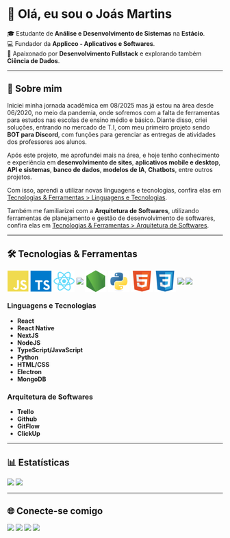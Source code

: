 # 👋 Olá, eu sou o Joás Martins  

🎓 Estudante de **Análise e Desenvolvimento de Sistemas** na **Estácio**.  
💻 Fundador da **Applicco - Aplicativos e Softwares**.  
🚀 Apaixonado por **Desenvolvimento Fullstack** e explorando também **Ciência de Dados**.  

---

## 📖 Sobre mim  

Iniciei minha jornada acadêmica em 08/2025 mas já estou na área desde 06/2020, no meio da pandemia, onde sofremos com a falta de ferramentas para estudos nas escolas de ensino médio e básico. Diante disso, criei soluções, entrando no mercado de T.I, com meu primeiro projeto sendo **BOT para Discord**, com funções para gerenciar as entregas de atividades dos professores aos alunos.

Após este projeto, me aprofundei mais na área, e hoje tenho conhecimento e experiência em **desenvolvimento de sites**, **aplicativos mobile e desktop**, **API e sistemas**, **banco de dados**, **modelos de IA**, **Chatbots**, entre outros projetos.

Com isso, aprendi a utilizar novas linguagens e tecnologias, confira elas em [Tecnologias & Ferramentas > Linguagens e Tecnologias](https://github.com/JoasMartins/README.md#linguagens-e-tecnologias).

Também me familiarizei com a **Arquitetura de Softwares**, utilizando ferramentas de planejamento e gestão de desenvolvimento de softwares, confira elas em [Tecnologias & Ferramentas > Arquitetura de Softwares](https://github.com/JoasMartins/README.md#arquitetura-de-softwares).

---

## 🛠️ Tecnologias & Ferramentas  

<div>
  <img align="center" height="50" src="https://raw.githubusercontent.com/devicons/devicon/master/icons/javascript/javascript-plain.svg"/>
  <img align="center" height="50" src="https://raw.githubusercontent.com/devicons/devicon/master/icons/typescript/typescript-original.svg"/>
  <img align="center" height="50" src="https://raw.githubusercontent.com/devicons/devicon/master/icons/react/react-original.svg"/>
  <img align="center" height="50" src="https://cdn.jsdelivr.net/gh/devicons/devicon/icons/nextjs/nextjs-original.svg"/>
  <img align="center" height="50" src="https://raw.githubusercontent.com/devicons/devicon/master/icons/nodejs/nodejs-original.svg"/>
  <img align="center" height="50" src="https://raw.githubusercontent.com/devicons/devicon/master/icons/python/python-original.svg"/>
  <img align="center" height="50" src="https://raw.githubusercontent.com/devicons/devicon/master/icons/html5/html5-original.svg"/>
  <img align="center" height="50" src="https://raw.githubusercontent.com/devicons/devicon/master/icons/css3/css3-original.svg"/>
  <img align="center" height="50" src="https://cdn.jsdelivr.net/gh/devicons/devicon/icons/electron/electron-original.svg"/>
  <img align="center" height="50" src="https://cdn.jsdelivr.net/gh/devicons/devicon/icons/mongodb/mongodb-plain-wordmark.svg"/>
</div>  

### Linguagens e Tecnologias
- **React**
- **React Native**
- **NextJS**
- **NodeJS**
- **TypeScript/JavaScript**
- **Python**
- **HTML/CSS**
- **Electron**
- **MongoDB**

### Arquitetura de Softwares
- **Trello**
- **Github**
- **GitFlow**
- **ClickUp**

---

## 📊 Estatísticas  

<picture>
  <source 
    srcset="https://github-readme-stats.vercel.app/api?username=JoasMartins&show_icons=true&theme=tokyonight&v=2"
    media="(prefers-color-scheme: dark)"
  />
  <img src="https://github-readme-stats.vercel.app/api?username=JoasMartins&show_icons=true" />
</picture>

<picture>
  <source 
    srcset="https://github-readme-stats.vercel.app/api/top-langs/?username=JoasMartins&layout=compact&theme=tokyonight&v=2"
    media="(prefers-color-scheme: dark)"
  />
  <img src="https://github-readme-stats.vercel.app/api/top-langs/?username=JoasMartins&layout=compact" />
</picture>  

---

## 🌐 Conecte-se comigo  

<div>
  <a href="mailto:joasmcarmo@gmail.com" target="_blank"><img src="https://img.shields.io/badge/Gmail-D14836?style=for-the-badge&logo=gmail&logoColor=white"/></a>
  <a href="https://github.com/JoasMartins" target="_blank"><img src="https://img.shields.io/badge/GitHub-100000?style=for-the-badge&logo=github&logoColor=white"/></a>
  <a href="https://instagram.com/joas_mc_" target="_blank"><img src="https://img.shields.io/badge/Instagram-E4405F?style=for-the-badge&logo=instagram&logoColor=white"/></a>
  <a href="https://www.applicco.com.br" target="_blank"><img src="https://img.shields.io/badge/Website-073ACE?style=for-the-badge&logo=google-chrome&logoColor=white"/></a>
</div>  
